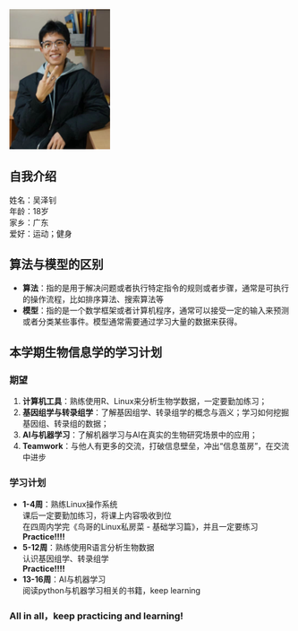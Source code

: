 <img src="bioinfo.jpg" width="180" height="250">  

## **自我介绍**
姓名：吴泽钊  
年龄：18岁  
家乡：广东  
爱好：运动；健身  

## **算法与模型的区别**  
* **算法**：指的是用于解决问题或者执行特定指令的规则或者步骤，通常是可执行的操作流程，比如排序算法、搜索算法等  
* **模型**：指的是一个数学框架或者计算机程序，通常可以接受一定的输入来预测或者分类某些事件。模型通常需要通过学习大量的数据来获得。  

## **本学期生物信息学的学习计划**  
### **期望**  
1. **计算机工具**：熟练使用R、Linux来分析生物学数据，一定要勤加练习；  
2. **基因组学与转录组学**：了解基因组学、转录组学的概念与涵义；学习如何挖掘基因组、转录组的数据；  
3. **AI与机器学习**：了解机器学习与AI在真实的生物研究场景中的应用；   
4. **Teamwork**：与他人有更多的交流，打破信息壁垒，冲出“信息茧房”，在交流中进步

### **学习计划**  
* **1-4周**：熟练Linux操作系统  
    课后一定要勤加练习，将课上内容吸收到位  
    在四周内学完《鸟哥的Linux私房菜 - 基础学习篇》，并且一定要练习  
    **Practice!!!!**  
* **5-12周**：熟练使用R语言分析生物数据  
    认识基因组学、转录组学  
    **Practice!!!!**  
* **13-16周**：AI与机器学习  
    阅读python与机器学习相关的书籍，keep learning  
### **All in all，keep practicing and learning!**  
